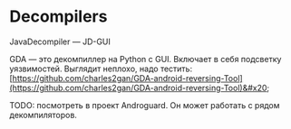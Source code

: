 # Decompilers

JavaDecompiler — JD-GUI

GDA — это декомпиллер на Python с GUI. Включает в себя подсветку уязвимостей. Выглядит неплохо, надо тестить: [https://github.com/charles2gan/GDA-android-reversing-Tool](https://github.com/charles2gan/GDA-android-reversing-Tool)&#x20;

TODO: посмотреть в проект Androguard. Он может работать с рядом декомпиляторов.
